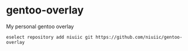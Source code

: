 # gentoo-overlay
My personal gentoo overlay

```
eselect repository add niuiic git https://github.com/niuiic/gentoo-overlay
```
